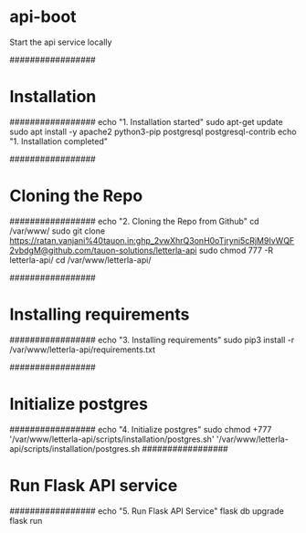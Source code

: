 # api-boot
Start the api service locally

#################
# Installation
#################
echo "1. Installation started"
sudo apt-get update
sudo apt install -y apache2 python3-pip postgresql postgresql-contrib
echo "1. Installation completed"


#################
# Cloning the Repo
#################
echo "2. Cloning the Repo from Github"
cd /var/www/
sudo git clone https://ratan.vanjani%40tauon.in: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@github.com/tauon-solutions/letterla-api
sudo chmod 777 -R letterla-api/
cd /var/www/letterla-api/

#################
# Installing requirements
#################
echo "3. Installing requirements"
sudo pip3 install -r /var/www/letterla-api/requirements.txt

#################
# Initialize postgres
#################
echo "4. Initialize postgres"
sudo chmod +777 '/var/www/letterla-api/scripts/installation/postgres.sh'
'/var/www/letterla-api/scripts/installation/postgres.sh
#################
# Run Flask API service
#################
echo "5. Run Flask API Service"
flask db upgrade
flask run

